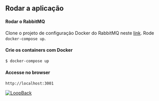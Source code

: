 ## Rodar a aplicação

#### Rodar o RabbitMQ

Clone o projeto de configuração Docker do RabbitMQ neste [link](https://github.com/yuri-calabrez/rabbitmq-micro-catalog). Rode ```docker-compose up```.

#### Crie os containers com Docker

```bash
$ docker-compose up
```

#### Accesse no browser

```
http://localhost:3001
```

[![LoopBack](https://github.com/strongloop/loopback-next/raw/master/docs/site/imgs/branding/Powered-by-LoopBack-Badge-(blue)-@2x.png)](http://loopback.io/)
